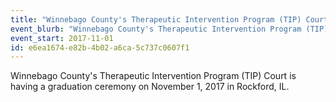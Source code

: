 ```yaml
---
title: "Winnebago County's Therapeutic Intervention Program (TIP) Court Graduation"
event_blurb: "Winnebago County's Therapeutic Intervention Program (TIP) Court is having a graduation ceremony on November 1, 2017 in Rockford, IL."
event_start: 2017-11-01
id: e6ea1674-e82b-4b02-a6ca-5c737c0607f1
---
```

Winnebago County's Therapeutic Intervention Program (TIP) Court is having a graduation ceremony on November 1, 2017 in Rockford, IL.